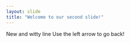 ```yaml
---
layout: slide
title: "Welcome to our second slide!"
---
```

New and witty line
Use the left arrow to go back!
